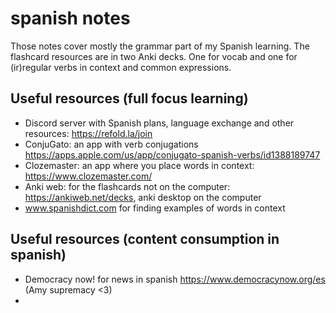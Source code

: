 # spanish notes

Those notes cover mostly the grammar part of my Spanish learning. The flashcard resources are in two Anki decks. One for vocab and one for (ir)regular verbs in context and common expressions.

## Useful resources (full focus learning)
- Discord server with Spanish plans, language exchange and other resources: https://refold.la/join
- ConjuGato: an app with verb conjugations https://apps.apple.com/us/app/conjugato-spanish-verbs/id1388189747
- Clozemaster: an app where you place words in context: https://www.clozemaster.com/
- Anki web: for the flashcards not on the computer: https://ankiweb.net/decks, anki desktop on the computer
- www.spanishdict.com for finding examples of words in context

## Useful resources (content consumption in spanish)
- Democracy now! for news in spanish https://www.democracynow.org/es (Amy supremacy <3)
- 
